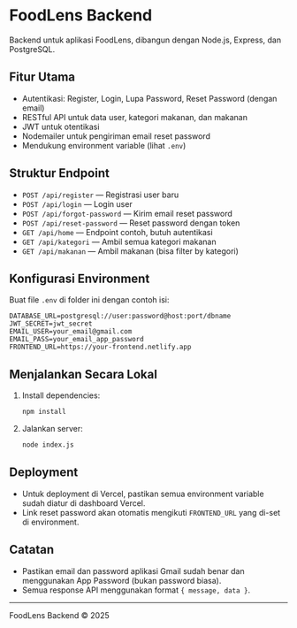 # FoodLens Backend

Backend untuk aplikasi FoodLens, dibangun dengan Node.js, Express, dan PostgreSQL.

## Fitur Utama
- Autentikasi: Register, Login, Lupa Password, Reset Password (dengan email)
- RESTful API untuk data user, kategori makanan, dan makanan
- JWT untuk otentikasi
- Nodemailer untuk pengiriman email reset password
- Mendukung environment variable (lihat `.env`)

## Struktur Endpoint
- `POST /api/register` — Registrasi user baru
- `POST /api/login` — Login user
- `POST /api/forgot-password` — Kirim email reset password
- `POST /api/reset-password` — Reset password dengan token
- `GET /api/home` — Endpoint contoh, butuh autentikasi
- `GET /api/kategori` — Ambil semua kategori makanan
- `GET /api/makanan` — Ambil makanan (bisa filter by kategori)

## Konfigurasi Environment
Buat file `.env` di folder ini dengan contoh isi:
```
DATABASE_URL=postgresql://user:password@host:port/dbname
JWT_SECRET=jwt_secret
EMAIL_USER=your_email@gmail.com
EMAIL_PASS=your_email_app_password
FRONTEND_URL=https://your-frontend.netlify.app
```

## Menjalankan Secara Lokal
1. Install dependencies:
   ```bash
   npm install
   ```
2. Jalankan server:
   ```bash
   node index.js
   ```

## Deployment
- Untuk deployment di Vercel, pastikan semua environment variable sudah diatur di dashboard Vercel.
- Link reset password akan otomatis mengikuti `FRONTEND_URL` yang di-set di environment.

## Catatan
- Pastikan email dan password aplikasi Gmail sudah benar dan menggunakan App Password (bukan password biasa).
- Semua response API menggunakan format `{ message, data }`.

---

FoodLens Backend © 2025

